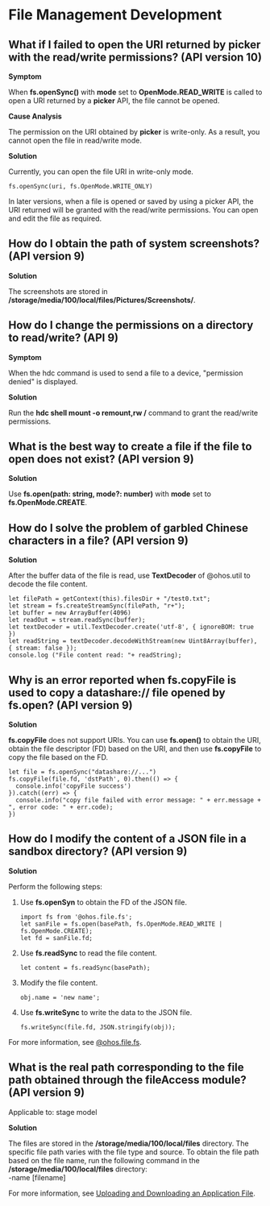# File Management Development

## What if I failed to open the URI returned by picker with the read/write permissions? (API version 10)

**Symptom**

When **fs.openSync()** with **mode** set to **OpenMode.READ_WRITE** is called to open a URI returned by a **picker** API, the file cannot be opened.

**Cause Analysis**

The permission on the URI obtained by **picker** is write-only. As a result, you cannot open the file in read/write mode.

**Solution**

Currently, you can open the file URI in write-only mode.

```
fs.openSync(uri, fs.OpenMode.WRITE_ONLY)
```

In later versions, when a file is opened or saved by using a picker API, the URI returned will be granted with the read/write permissions. You can open and edit the file as required.

## How do I obtain the path of system screenshots? (API version 9)

**Solution**

The screenshots are stored in **/storage/media/100/local/files/Pictures/Screenshots/**.


## How do I change the permissions on a directory to read/write? (API 9)

**Symptom**

When the hdc command is used to send a file to a device, "permission denied" is displayed.

**Solution**

Run the **hdc shell mount -o remount,rw /** command to grant the read/write permissions.


## What is the best way to create a file if the file to open does not exist? (API version 9)

**Solution**

Use **fs.open(path: string, mode?: number)** with **mode** set to **fs.OpenMode.CREATE**.


## How do I solve the problem of garbled Chinese characters in a file? (API version 9)

**Solution**

After the buffer data of the file is read, use **TextDecoder** of @ohos.util to decode the file content.

```
let filePath = getContext(this).filesDir + "/test0.txt";
let stream = fs.createStreamSync(filePath, "r+");
let buffer = new ArrayBuffer(4096)
let readOut = stream.readSync(buffer);
let textDecoder = util.TextDecoder.create('utf-8', { ignoreBOM: true })
let readString = textDecoder.decodeWithStream(new Uint8Array(buffer), { stream: false });
console.log ("File content read: "+ readString);
```


## Why is an error reported when fs.copyFile is used to copy a datashare:// file opened by fs.open? (API version 9)

**Solution**

**fs.copyFile** does not support URIs. You can use **fs.open()** to obtain the URI, obtain the file descriptor (FD) based on the URI, and then use **fs.copyFile** to copy the file based on the FD.

```
let file = fs.openSync("datashare://...")
fs.copyFile(file.fd, 'dstPath', 0).then(() => {
  console.info('copyFile success')
}).catch((err) => {
  console.info("copy file failed with error message: " + err.message + ", error code: " + err.code);
})
```


## How do I modify the content of a JSON file in a sandbox directory? (API version 9)

**Solution**

Perform the following steps:

1. Use **fs.openSyn** to obtain the FD of the JSON file.

   ```
   import fs from '@ohos.file.fs';  
   let sanFile = fs.open(basePath, fs.OpenMode.READ_WRITE | fs.OpenMode.CREATE);
   let fd = sanFile.fd;
   ```

2. Use **fs.readSync** to read the file content.

   ```
   let content = fs.readSync(basePath);
   ```

3. Modify the file content.

   ```
   obj.name = 'new name';
   ```

4. Use **fs.writeSync** to write the data to the JSON file.

   ```
   fs.writeSync(file.fd, JSON.stringify(obj));
   ```

For more information, see [@ohos.file.fs](../reference/apis/js-apis-file-fs.md).

## What is the real path corresponding to the file path obtained through the fileAccess module? (API version 9)

Applicable to: stage model

**Solution**

The files are stored in the **/storage/media/100/local/files** directory. The specific file path varies with the file type and source. To obtain the file path based on the file name, run the following command in the **/storage/media/100/local/files** directory:<br>-name [filename]

For more information, see [Uploading and Downloading an Application File](../file-management/app-file-upload-download.md).
